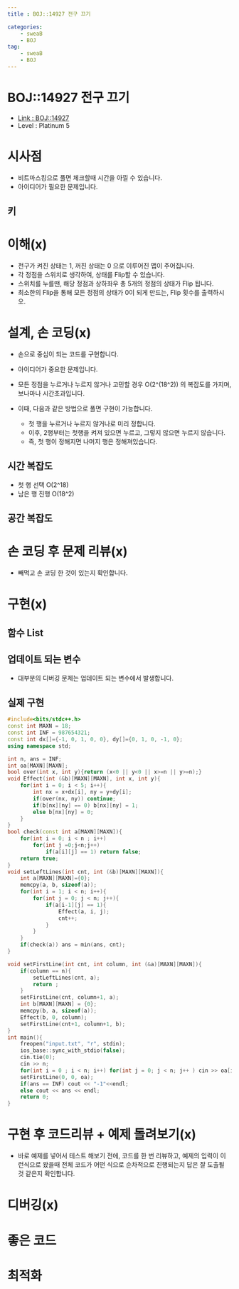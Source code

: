 ```yaml
---
title : BOJ::14927 전구 끄기

categories:
    - sweaB
    - BOJ
tag:
    - sweaB
    - BOJ
---
```

# BOJ::14927 전구 끄기
- [Link : BOJ::14927](https://www.acmicpc.net/problem/14927)
- Level : Platinum 5

# 시사점
- 비트마스킹으로 풀면 체크할때 시간을 아낄 수 있습니다.
- 아이디어가 필요한 문제입니다.

## 키

# 이해(x)
- 전구가 켜진 상태는 1, 꺼진 상태는 0 으로 이루어진 맵이 주어집니다.
- 각 정점을 스위치로 생각하여, 상태를 Flip할 수 있습니다.
- 스위치를 누를땐, 해당 정점과 상하좌우 총 5개의 정점의 상태가 Flip 됩니다.
- 최소한의 Flip을 통해 모든 정점의 상태가 0이 되게 만드는, Flip 횟수를 출력하시오.

# 설계, 손 코딩(x)
- 손으로 중심이 되는 코드를 구현합니다.
- 아이디어가 중요한 문제입니다.
- 모든 정점을 누르거나 누르지 않거나 고민할 경우 O(2^(18^2)) 의 복잡도를 가지며, 보나마나
  시간초과입니다.

- 이때, 다음과 같은 방법으로 풀면 구현이 가능합니다.
  - 첫 행을 누르거나 누르지 않거나로 미리 정합니다.
  - 이후, 2행부터는 첫행을 켜져 있으면 누르고, 그렇지 않으면 누르지 않습니다.
  - 즉, 첫 행이 정해지면 나머지 행은 정해져있습니다.

## 시간 복잡도
- 첫 행 선택 O(2^18)
- 남은 행 진행 O(18^2)

## 공간 복잡도

# 손 코딩 후 문제 리뷰(x)
- 빼먹고 손 코딩 한 것이 있는지 확인합니다.

# 구현(x)

## 함수 List 

## 업데이트 되는 변수
- 대부분의 디버깅 문제는 업데이트 되는 변수에서 발생합니다.

## 실제 구현 

```cpp
#include<bits/stdc++.h>
const int MAXN = 18;
const int INF = 987654321;
const int dx[]={-1, 0, 1, 0, 0}, dy[]={0, 1, 0, -1, 0};
using namespace std;

int n, ans = INF;
int oa[MAXN][MAXN];
bool over(int x, int y){return (x<0 || y<0 || x>=n || y>=n);}
void Effect(int (&b)[MAXN][MAXN], int x, int y){
    for(int i = 0; i < 5; i++){
        int nx = x+dx[i], ny = y+dy[i];
        if(over(nx, ny)) continue;
        if(b[nx][ny] == 0) b[nx][ny] = 1;
        else b[nx][ny] = 0;
    }
}
bool check(const int a[MAXN][MAXN]){
    for(int i = 0; i < n ; i++)
        for(int j =0;j<n;j++)
            if(a[i][j] == 1) return false;
    return true;
}
void setLeftLines(int cnt, int (&b)[MAXN][MAXN]){
    int a[MAXN][MAXN]={0};
    memcpy(a, b, sizeof(a));
    for(int i = 1; i < n; i++){
        for(int j = 0; j < n; j++){
            if(a[i-1][j] == 1){
                Effect(a, i, j);
                cnt++;
            }
        }
    }
    if(check(a)) ans = min(ans, cnt);
}

void setFirstLine(int cnt, int column, int (&a)[MAXN][MAXN]){
    if(column == n){
        setLeftLines(cnt, a);
        return ;
    }
    setFirstLine(cnt, column+1, a);
    int b[MAXN][MAXN] = {0};
    memcpy(b, a, sizeof(a));
    Effect(b, 0, column);
    setFirstLine(cnt+1, column+1, b);
}
int main(){
    freopen("input.txt", "r", stdin);
    ios_base::sync_with_stdio(false);
    cin.tie(0);
    cin >> n;
    for(int i = 0 ; i < n; i++) for(int j = 0; j < n; j++ ) cin >> oa[i][j];
    setFirstLine(0, 0, oa);
    if(ans == INF) cout << "-1"<<endl;
    else cout << ans << endl;
    return 0;
}
```

# 구현 후 코드리뷰 + 예제 돌려보기(x)
- 바로 예제를 넣어서 테스트 해보기 전에, 코드를 한 번 리뷰하고, 예제의 입력이 이런식으로 왔을때
  전체 코드가 어떤 식으로 순차적으로 진행되는지 답은 잘 도출될 것 같은지 확인합니다.

# 디버깅(x)

# 좋은 코드

# 최적화
